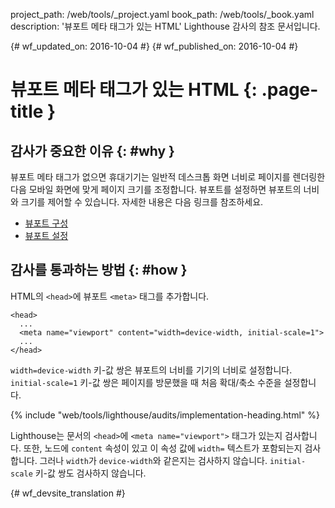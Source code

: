project_path: /web/tools/_project.yaml
book_path: /web/tools/_book.yaml
description: '뷰포트 메타 태그가 있는 HTML' Lighthouse 감사의 참조 문서입니다.

{# wf_updated_on: 2016-10-04 #}
{# wf_published_on: 2016-10-04 #}

# 뷰포트 메타 태그가 있는 HTML {: .page-title }

## 감사가 중요한 이유 {: #why }

뷰포트 메타 태그가 없으면 휴대기기는 일반적 데스크톱 화면 너비로
페이지를 렌더링한 다음 모바일 화면에 맞게 페이지 크기를 조정합니다. 뷰포트를
설정하면 뷰포트의 너비와 크기를 제어할 수 있습니다.
자세한 내용은 다음 링크를 참조하세요.

* [뷰포트 구성](/speed/docs/insights/ConfigureViewport)
* [뷰포트 설정](/web/fundamentals/design-and-ui/responsive/#set-the-viewport)

## 감사를 통과하는 방법 {: #how }

HTML의 `<head>`에 뷰포트 `<meta>` 태그를 추가합니다.

    <head>
      ...
      <meta name="viewport" content="width=device-width, initial-scale=1">
      ...
    </head>

`width=device-width` 키-값 쌍은 뷰포트의 너비를 기기의 너비로 설정합니다.
 `initial-scale=1` 키-값 쌍은 페이지를 방문했을 때
처음 확대/축소 수준을 설정합니다.

{% include "web/tools/lighthouse/audits/implementation-heading.html" %}

Lighthouse는 문서의 `<head>`에
`<meta name="viewport">` 태그가 있는지 검사합니다. 또한, 노드에 `content` 속성이 있고
이 속성 값에 `width=` 텍스트가 포함되는지 검사합니다. 그러나
`width`가 `device-width`와 같은지는 검사하지 않습니다. 
`initial-scale` 키-값 쌍도 검사하지 않습니다.


{# wf_devsite_translation #}
